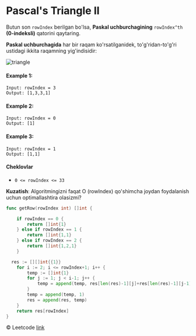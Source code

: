 # Pascal's Triangle II

Butun son `rowIndex` berilgan bo'lsa, **Paskal uchburchagining** `rowIndex^th` **(0-indeksli)** qatorini qaytaring.

**Paskal uchburchagida** har bir raqam ko'rsatilganidek, to'g'ridan-to'g'ri ustidagi ikkita raqamning yig'indisidir:

![triangle](PascalTriangleAnimated2.gif)

#### Example 1:
```
Input: rowIndex = 3
Output: [1,3,3,1]
```

#### Example 2:
```
Input: rowIndex = 0
Output: [1]
```

#### Example 3:
```
Input: rowIndex = 1
Output: [1,1]
```

#### Cheklovlar
* `0 <= rowIndex <= 33`
 

**Kuzatish**: Algoritmingizni faqat O (rowIndex) qo'shimcha joydan foydalanish uchun optimallashtira olasizmi?

```go
func getRow(rowIndex int) []int {

	if rowIndex == 0 {
		return []int{1}
	} else if rowIndex == 1 {
		return []int{1,1}
	} else if rowIndex == 2 {
		return []int{1,2,1}
	}

  res := [][]int{{1}} 
	for i := 2; i <= rowIndex+1; i++ {
		temp := []int{1}
		for j := 1; j < i-1; j++ {
			temp = append(temp, res[len(res)-1][j]+res[len(res)-1][j-1])
		}
		temp = append(temp, 1)
		res = append(res, temp)
	}
	return res[rowIndex]
}
```
© Leetcode [link](https://leetcode.com/explore/learn/card/array-and-string/204/conclusion/1171/)